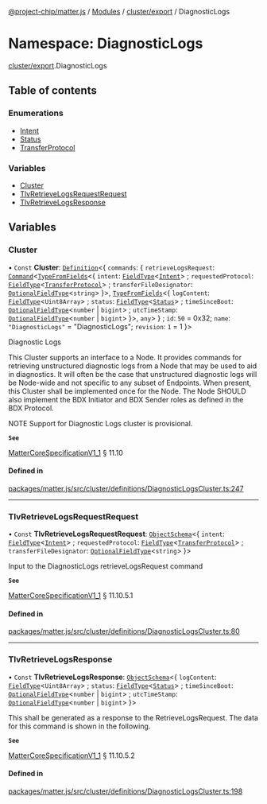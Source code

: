 [@project-chip/matter.js](../README.md) / [Modules](../modules.md) / [cluster/export](cluster_export.md) / DiagnosticLogs

# Namespace: DiagnosticLogs

[cluster/export](cluster_export.md).DiagnosticLogs

## Table of contents

### Enumerations

- [Intent](../enums/cluster_export.DiagnosticLogs.Intent.md)
- [Status](../enums/cluster_export.DiagnosticLogs.Status.md)
- [TransferProtocol](../enums/cluster_export.DiagnosticLogs.TransferProtocol.md)

### Variables

- [Cluster](cluster_export.DiagnosticLogs.md#cluster)
- [TlvRetrieveLogsRequestRequest](cluster_export.DiagnosticLogs.md#tlvretrievelogsrequestrequest)
- [TlvRetrieveLogsResponse](cluster_export.DiagnosticLogs.md#tlvretrievelogsresponse)

## Variables

### Cluster

• `Const` **Cluster**: [`Definition`](cluster_export.ClusterFactory.md#definition)<{ `commands`: { `retrieveLogsRequest`: [`Command`](cluster_export.md#command)<[`TypeFromFields`](tlv_export.md#typefromfields)<{ `intent`: [`FieldType`](../interfaces/tlv_export.FieldType.md)<[`Intent`](../enums/cluster_export.DiagnosticLogs.Intent.md)\> ; `requestedProtocol`: [`FieldType`](../interfaces/tlv_export.FieldType.md)<[`TransferProtocol`](../enums/cluster_export.DiagnosticLogs.TransferProtocol.md)\> ; `transferFileDesignator`: [`OptionalFieldType`](../interfaces/tlv_export.OptionalFieldType.md)<`string`\>  }\>, [`TypeFromFields`](tlv_export.md#typefromfields)<{ `logContent`: [`FieldType`](../interfaces/tlv_export.FieldType.md)<`Uint8Array`\> ; `status`: [`FieldType`](../interfaces/tlv_export.FieldType.md)<[`Status`](../enums/cluster_export.DiagnosticLogs.Status.md)\> ; `timeSinceBoot`: [`OptionalFieldType`](../interfaces/tlv_export.OptionalFieldType.md)<`number` \| `bigint`\> ; `utcTimeStamp`: [`OptionalFieldType`](../interfaces/tlv_export.OptionalFieldType.md)<`number` \| `bigint`\>  }\>, `any`\>  } ; `id`: ``50`` = 0x32; `name`: ``"DiagnosticLogs"`` = "DiagnosticLogs"; `revision`: ``1`` = 1 }\>

Diagnostic Logs

This Cluster supports an interface to a Node. It provides commands for retrieving unstructured diagnostic logs
from a Node that may be used to aid in diagnostics. It will often be the case that unstructured diagnostic logs
will be Node-wide and not specific to any subset of Endpoints. When present, this Cluster shall be implemented
once for the Node. The Node SHOULD also implement the BDX Initiator and BDX Sender roles as defined in the BDX
Protocol.

NOTE Support for Diagnostic Logs cluster is provisional.

**`See`**

[MatterCoreSpecificationV1_1](../interfaces/spec_export.MatterCoreSpecificationV1_1.md) § 11.10

#### Defined in

[packages/matter.js/src/cluster/definitions/DiagnosticLogsCluster.ts:247](https://github.com/project-chip/matter.js/blob/be83914/packages/matter.js/src/cluster/definitions/DiagnosticLogsCluster.ts#L247)

___

### TlvRetrieveLogsRequestRequest

• `Const` **TlvRetrieveLogsRequestRequest**: [`ObjectSchema`](../classes/tlv_export.ObjectSchema.md)<{ `intent`: [`FieldType`](../interfaces/tlv_export.FieldType.md)<[`Intent`](../enums/cluster_export.DiagnosticLogs.Intent.md)\> ; `requestedProtocol`: [`FieldType`](../interfaces/tlv_export.FieldType.md)<[`TransferProtocol`](../enums/cluster_export.DiagnosticLogs.TransferProtocol.md)\> ; `transferFileDesignator`: [`OptionalFieldType`](../interfaces/tlv_export.OptionalFieldType.md)<`string`\>  }\>

Input to the DiagnosticLogs retrieveLogsRequest command

**`See`**

[MatterCoreSpecificationV1_1](../interfaces/spec_export.MatterCoreSpecificationV1_1.md) § 11.10.5.1

#### Defined in

[packages/matter.js/src/cluster/definitions/DiagnosticLogsCluster.ts:80](https://github.com/project-chip/matter.js/blob/be83914/packages/matter.js/src/cluster/definitions/DiagnosticLogsCluster.ts#L80)

___

### TlvRetrieveLogsResponse

• `Const` **TlvRetrieveLogsResponse**: [`ObjectSchema`](../classes/tlv_export.ObjectSchema.md)<{ `logContent`: [`FieldType`](../interfaces/tlv_export.FieldType.md)<`Uint8Array`\> ; `status`: [`FieldType`](../interfaces/tlv_export.FieldType.md)<[`Status`](../enums/cluster_export.DiagnosticLogs.Status.md)\> ; `timeSinceBoot`: [`OptionalFieldType`](../interfaces/tlv_export.OptionalFieldType.md)<`number` \| `bigint`\> ; `utcTimeStamp`: [`OptionalFieldType`](../interfaces/tlv_export.OptionalFieldType.md)<`number` \| `bigint`\>  }\>

This shall be generated as a response to the RetrieveLogsRequest. The data for this command is shown in the
following.

**`See`**

[MatterCoreSpecificationV1_1](../interfaces/spec_export.MatterCoreSpecificationV1_1.md) § 11.10.5.2

#### Defined in

[packages/matter.js/src/cluster/definitions/DiagnosticLogsCluster.ts:198](https://github.com/project-chip/matter.js/blob/be83914/packages/matter.js/src/cluster/definitions/DiagnosticLogsCluster.ts#L198)
